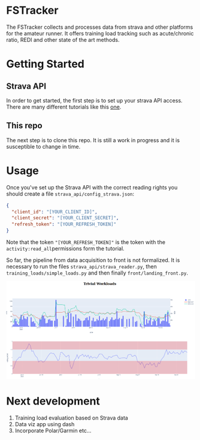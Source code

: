 # FSTracker 

The FSTracker collects and processes data from strava and other platforms for the amateur runner.
It offers training load tracking such as acute/chronic ratio, REDI and other state of the art methods.

# Getting Started

## Strava API
In order to get started, the first step is to set up your strava API access. There are many different tutorials like this 
[one](https://jessicasalbert.medium.com/holding-your-hand-through-stravas-api-e642d15695f2). 

## This repo
The next step is to clone this repo. It is still a work in progress and it is susceptible to change in time.

# Usage 

Once you've set up the Strava API with the correct reading rights you should create a file `strava_api/config_strava.json`:
```json
{
  "client_id": "[YOUR_CLIENT_ID]",
  "client_secret": "[YOUR_CLIENT_SECRET]",
  "refresh_token": "[YOUR_REFRESH_TOKEN]"
}
```
Note that the token `"[YOUR_REFRESH_TOKEN]"`  is the token with the `activity:read_all`permissions form the tutorial.

So far, the pipeline from data acquisition to front is not formalized. It is necessary to run the files `strava_api/strava_reader.py`, then `training_loads/simple_loads.py` 
and then finally `front/landing_front.py`.

![initial front](./simple_dashboard.png "simple front")


# Next development
 1. Training load evaluation based on Strava data
 2. Data viz app using dash
 3. Incorporate Polar/Garmin etc...
